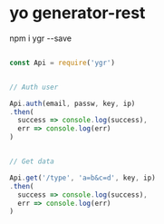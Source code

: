 # yo generator-rest

npm i ygr --save

``` javascript

const Api = require('ygr')

```
``` javascript

// Auth user

Api.auth(email, passw, key, ip)
.then(
  success => console.log(success),
  err => console.log(err)
)

```

``` javascript

// Get data

Api.get('/type', 'a=b&c=d', key, ip)
.then(
  success => console.log(success),
  err => console.log(err)
)

```
